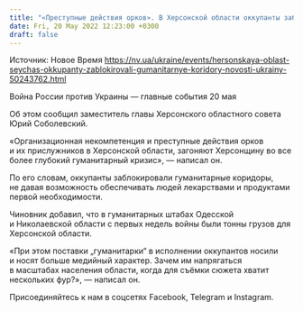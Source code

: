 ```yaml
---
title: "«Преступные действия орков». В Херсонской области оккупанты заблокировали гуманитарные коридоры — облсовет"
date: Fri, 20 May 2022 12:23:00 +0300
draft: false
---
```

Источник: Новое Время https://nv.ua/ukraine/events/hersonskaya-oblast-seychas-okkupanty-zablokirovali-gumanitarnye-koridory-novosti-ukrainy-50243762.html


Война России против Украины — главные события 20 мая

Об этом сообщил заместитель главы Херсонского областного совета Юрий Соболевский.

«Организационная некомпетенция и преступные действия орков и их прислужников в Херсонской области, загоняют Херсонщину во все более глубокий гуманитарный кризис», — написал он.

По его словам, оккупанты заблокировали гуманитарные коридоры, не давая возможность обеспечивать людей лекарствами и продуктами первой необходимости.

Чиновник добавил, что в гуманитарных штабах Одесской и Николаевской области с первых недель войны были тонны грузов для Херсонской области.

«При этом поставки „гуманитарки“ в исполнении оккупантов носили и носят больше медийный характер. Зачем им напрягаться в масштабах населения области, когда для съёмки сюжета хватит нескольких фур?», — написал он.

Присоединяйтесь к нам в соцсетях Facebook, Telegram и Instagram.
